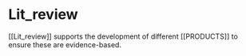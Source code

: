 # Lit_review 

[[Lit_review]] supports the development of different [[PRODUCTS]] to ensure these are evidence-based.